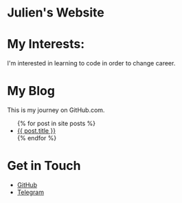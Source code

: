 # Julien's Website

# My Interests:
I'm interested in learning to code in order to change career.

# My Blog
This is my journey on GitHub.com.
<ul>
  {% for post in site posts %}
    <li>
      <a href="{{ post.url }}"> {{ post.title }} </a>
    </li>
  {% endfor %}
</ul>

# Get in Touch
<ul>
<li><a href="https://github.com/{{site.github_username}}">GitHub</a></li>
<li><a href="https://t.me/{{site.telegram_username}}">Telegram</a></li>
</ul>
